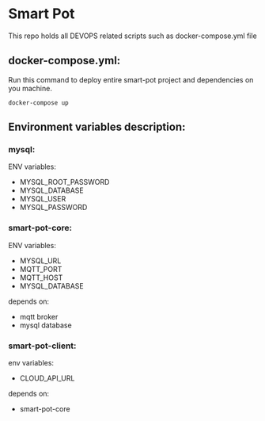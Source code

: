 # Smart Pot
This repo holds all DEVOPS related scripts such as docker-compose.yml file

## docker-compose.yml: 
Run this command to deploy entire smart-pot project and dependencies on you machine. 
```
docker-compose up
```

## Environment variables description:

### mysql:
ENV variables: 
* MYSQL_ROOT_PASSWORD
* MYSQL_DATABASE
* MYSQL_USER
* MYSQL_PASSWORD

### smart-pot-core:
ENV variables: 
* MYSQL_URL
* MQTT_PORT
* MQTT_HOST
* MYSQL_DATABASE

depends on:
* mqtt broker
* mysql database


### smart-pot-client:
env variables: 
* CLOUD_API_URL

depends on:
* smart-pot-core
